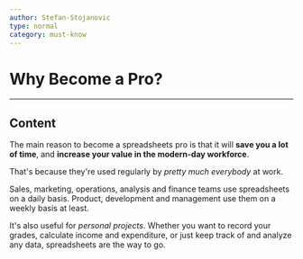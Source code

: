 ```yaml
---
author: Stefan-Stojanovic
type: normal
category: must-know
---
```


# Why Become a Pro?


---

## Content

The main reason to become a spreadsheets pro is that it will **save you a lot of time**, and **increase your value in the modern-day workforce**.

That's because they're used regularly by *pretty much everybody* at work. 

Sales, marketing, operations, analysis and finance teams use spreadsheets on a daily basis. Product, development and management use them on a weekly basis at least.

It's also useful for *personal projects*. Whether you want to record your grades, calculate income and expenditure, or just keep track of and analyze any data, spreadsheets are the way to go.
 
